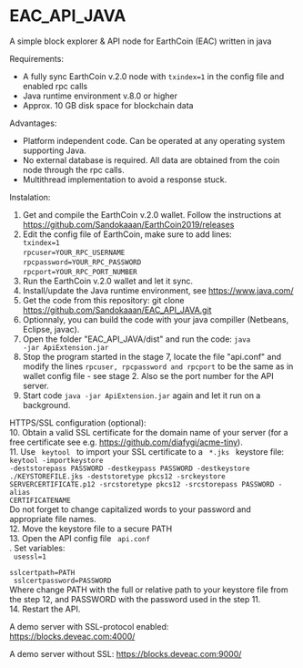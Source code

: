 # EAC_API_JAVA
A simple block explorer &amp; API node for EarthCoin (EAC) written in java

Requirements:
- A fully sync EarthCoin v.2.0 node with <code>txindex=1</code> in the config file and enabled rpc calls
- Java runtime environment v.8.0 or higher
- Approx. 10 GB disk space for blockchain data

Advantages:
- Platform independent code. Can be operated at any operating system supporting Java.
- No external database is required. All data are obtained from the coin node through the rpc calls.
- Multithread implementation to avoid a response stuck.

Instalation:
1. Get and compile the EarthCoin v.2.0 wallet. Follow the instructions at https://github.com/Sandokaaan/EarthCoin2019/releases
2. Edit the config file of EarthCoin, make sure to add lines:
<code> txindex=1</code><br>
<code>rpcuser=YOUR_RPC_USERNAME</code><br>
<code>rpcpassword=YOUR_RPC_PASSWORD</code><br>
<code>rpcport=YOUR_RPC_PORT_NUMBER</code><br>
3. Run the EarthCoin v.2.0 wallet and let it sync.
4. Install/update the Java runtime environment, see https://www.java.com/ 
5. Get the code from this repository: git clone https://github.com/Sandokaaan/EAC_API_JAVA.git
6. Optionnaly, you can build the code with your java compiller (Netbeans, Eclipse, javac).
7. Open the folder "EAC_API_JAVA/dist" and run the code: <code>java -jar ApiExtension.jar</code>
8. Stop the program started in the stage 7, locate the file "api.conf" and modify the lines <code>rpcuser, rpcpassword and rpcport</code> to be the same as in wallet config file - see stage 2. Also se the port number for the API server.
9. Start code <code>java -jar ApiExtension.jar</code> again and let it run on a background.

HTTPS/SSL configuration (optional):<br>
10. Obtain a valid SSL certificate for the domain name of your server (for a free certificate see e.g. https://github.com/diafygi/acme-tiny).<br>
11. Use <code> keytool </code> to import your SSL certificate to a <code> *.jks </code> keystore file:
<code>
keytool -importkeystore -deststorepass PASSWORD -destkeypass PASSWORD -destkeystore ./KEYSTOREFILE.jks -deststoretype pkcs12 -srckeystore SERVERCERTIFICATE.p12 -srcstoretype pkcs12 -srcstorepass PASSWORD -alias CERTIFICATENAME
</code><br>
Do not forget to change capitalized words to your password and appropriate file names.<br>
12. Move the keystore file to a secure PATH<br>
13. Open the API config file <code> api.conf </code>. Set variables:<br>
<code> usessl=1 </code><br>
<code> sslcertpath=PATH  </code><br>
<code> sslcertpassword=PASSWORD  </code><br>
Where change PATH with the full or relative path to your keystore file from the step 12, and PASSWORD with the password used in the step 11.<br>
14. Restart the API.<br>

A demo server with SSL-protocol enabled:
https://blocks.deveac.com:4000/

A demo server without SSL:
https://blocks.deveac.com:9000/
